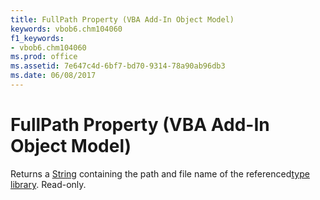 ```yaml
---
title: FullPath Property (VBA Add-In Object Model)
keywords: vbob6.chm104060
f1_keywords:
- vbob6.chm104060
ms.prod: office
ms.assetid: 7e647c4d-6bf7-bd70-9314-78a90ab96db3
ms.date: 06/08/2017
---
```



# FullPath Property (VBA Add-In Object Model)



Returns a [String](../../Glossary/vbe-glossary.md#string-data-type) containing the path and file name of the referenced[type library](../../Glossary/vbe-glossary.md#type-library). Read-only.

